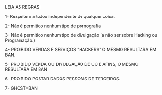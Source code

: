 LEIA AS REGRAS!

1- Respeitem a todos independente de qualquer coisa.

2- Não é permitido nenhum tipo de pornografia.

3- Não é permitido nenhum tipo de divulgação (a não ser sobre Hacking ou Programação.)

4- PROIBIDO VENDAS E SERVIÇOS "HACKERS" O MESMO RESULTARÁ EM BAN.

5- PROIBIDO VENDA OU DIVULGAÇÃO DE CC E AFINS, O MESMO RESULTARÁ EM BAN

6- PROIBIDO POSTAR DADOS PESSOAIS DE TERCEIROS.

7- GHOST=BAN
